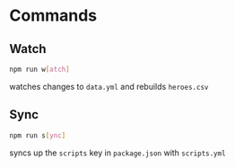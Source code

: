 # Commands
## Watch
```sh
npm run w[atch]
```
watches changes to `data.yml` and rebuilds `heroes.csv`
## Sync
```sh
npm run s[ync]
```
syncs up the `scripts` key in `package.json` with `scripts.yml`